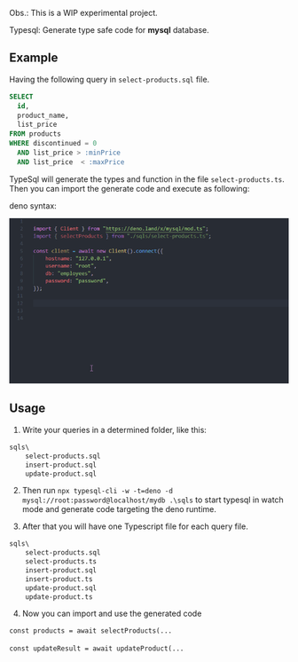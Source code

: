 Obs.: This is a WIP experimental project.

Typesql: Generate type safe code for **mysql** database.

## Example

Having the following query in `select-products.sql` file.
```sql
SELECT 
  id,
  product_name,
  list_price
FROM products
WHERE discontinued = 0
  AND list_price > :minPrice
  AND list_price  < :maxPrice
```

TypeSql will generate the types and function in the file `select-products.ts`. 
Then you can import the generate code and execute as following:

deno syntax:

![](typesql-deno.gif)

## Usage

1. Write your queries in a determined folder, like this:

```
sqls\
    select-products.sql
    insert-product.sql
    update-product.sql
```

2. Then run `npx typesql-cli -w -t=deno -d mysql://root:password@localhost/mydb .\sqls` to start typesql in watch mode and generate code targeting the deno runtime.

3. After that you will have one Typescript file for each query file.

```
sqls\
    select-products.sql
    select-products.ts
    insert-product.sql
    insert-product.ts
    update-product.sql
    update-product.ts
```

4. Now you can import and use the generated code

```
const products = await selectProducts(...

const updateResult = await updateProduct(...
```


